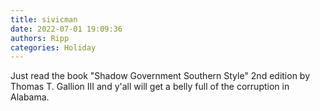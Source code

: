 ```yaml
---
title: sivicman
date: 2022-07-01 19:09:36
authors: Ripp
categories: Holiday
---
```


 Just read the book "Shadow Government Southern Style" 2nd edition by Thomas T. Gallion III and y'all will get a belly full of the corruption in Alabama.